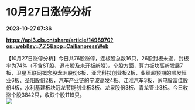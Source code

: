 # 10月27日涨停分析

**2023-10-27 07:36**

**https://api3.cls.cn/share/article/1498970?os=web&sv=7.7.5&app=CailianpressWeb**

【10月27日涨停分析】今日共76股涨停，连板股总数16只，26股封板未遂，封板率为74%（不含ST股、退市股及未开板新股）。个股方面，算力板块高新发展7板，卫星互联网概念股龙洲股份6板、亚光科技创业板2板，业绩超预期的顺发恒业6板、圣阳股份2板，汽车产业链的宁波高发4板、江淮汽车3板，家电股富佳股份4板，水利基建板块冠龙节能创业板3板、龙泉股份3板、青龙管业3板。今日收涨个股3842只，收跌个股1119只。  
![](https://img.cls.cn/images/20231027/Vw77RVe797.png)